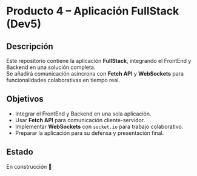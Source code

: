 # Producto 4 – Aplicación FullStack (Dev5)

## Descripción
Este repositorio contiene la aplicación **FullStack**, integrando el FrontEnd y Backend en una solución completa.  
Se añadirá comunicación asíncrona con **Fetch API** y **WebSockets** para funcionalidades colaborativas en tiempo real.

## Objetivos
- Integrar el FrontEnd y Backend en una sola aplicación.
- Usar **Fetch API** para comunicación cliente-servidor.
- Implementar **WebSockets** con `socket.io` para trabajo colaborativo.
- Preparar la aplicación para su defensa y presentación final.

## Estado
En construcción 🚧
